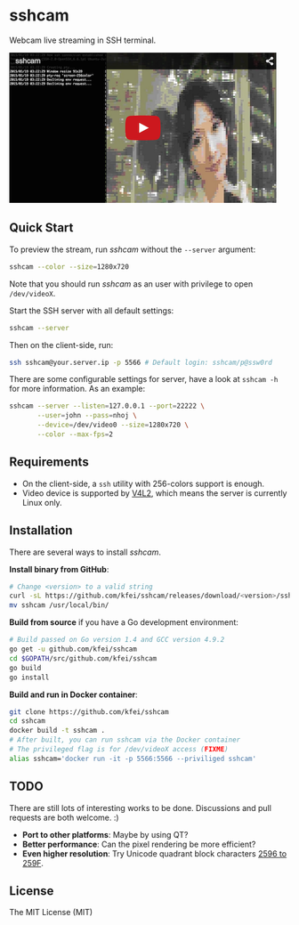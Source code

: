 # sshcam

Webcam live streaming in SSH terminal.

[![ScreenShot](screenshot.png?raw=true)](http://youtu.be/pAa-pGda9kY)

## Quick Start

To preview the stream, run *sshcam* without the `--server` argument:

```bash
sshcam --color --size=1280x720
```

Note that you should run *sshcam* as an user with privilege to open
`/dev/videoX`.

Start the SSH server with all default settings:

```bash
sshcam --server
```

Then on the client-side, run:

```bash
ssh sshcam@your.server.ip -p 5566 # Default login: sshcam/p@ssw0rd
```

There are some configurable settings for server, have a look at `sshcam -h` for
more information. As an example:

```bash
sshcam --server --listen=127.0.0.1 --port=22222 \
       --user=john --pass=nhoj \
       --device=/dev/video0 --size=1280x720 \
       --color --max-fps=2
```

## Requirements

  - On the client-side, a `ssh` utility with 256-colors support is enough.
  - Video device is supported by 
    [V4L2](https://www.kernel.org/doc/Documentation/video4linux/v4l2-framework.txt),
    which means the server is currently Linux only.

## Installation

There are several ways to install *sshcam*.

**Install binary from GitHub**:

```bash
# Change <version> to a valid string
curl -sL https://github.com/kfei/sshcam/releases/download/<version>/sshcam-x64.tar.bz | tar xj
mv sshcam /usr/local/bin/
```

**Build from source** if you have a Go development environment:

```bash
# Build passed on Go version 1.4 and GCC version 4.9.2
go get -u github.com/kfei/sshcam
cd $GOPATH/src/github.com/kfei/sshcam
go build
go install
```

**Build and run in Docker container**:

```bash
git clone https://github.com/kfei/sshcam
cd sshcam
docker build -t sshcam .
# After built, you can run sshcam via the Docker container
# The privileged flag is for /dev/videoX access (FIXME)
alias sshcam='docker run -it -p 5566:5566 --priviliged sshcam'
```

## TODO

There are still lots of interesting works to be done. Discussions and pull
requests are both welcome. :)

  - **Port to other platforms**: Maybe by using QT?
  - **Better performance**: Can the pixel rendering be more efficient?
  - **Even higher resolution**: Try Unicode quadrant block characters [2596 to
    259F](http://www.alanwood.net/unicode/block_elements.html).

## License

The MIT License (MIT)
